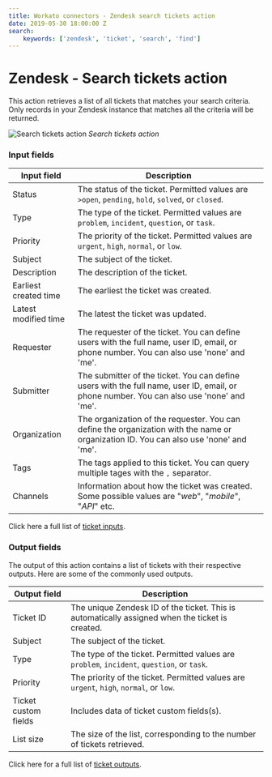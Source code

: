 ```yaml
---
title: Workato connectors - Zendesk search tickets action
date: 2019-05-30 18:00:00 Z
search:
    keywords: ['zendesk', 'ticket', 'search', 'find']
---
```


# Zendesk - Search tickets action
This action retrieves a list of all tickets that matches your search criteria. Only records in your Zendesk instance that matches all the criteria will be returned.

![Search tickets action](~@img/connectors/zendesk/search-ticket-action.png)
*Search tickets action*

### Input fields
| Input field  | Description                                   |
|--------------|-----------------------------------------------|
| Status       | The status of the ticket. Permitted values are `>open`, `pending`, `hold`, `solved`, or `closed`. |
| Type         | The type of the ticket. Permitted values are `problem`, `incident`, `question`, or `task`. |
| Priority     | The priority of the ticket. Permitted values are `urgent`, `high`, `normal`, or `low`. |
| Subject      | The subject of the ticket.                    |
| Description  | The description of the ticket.                |
| Earliest created time | The earliest the ticket was created. |
| Latest modified time | The latest the ticket was updated.    |
| Requester    | The requester of the ticket. You can define users with the full name, user ID, email, or phone number. You can also use 'none' and 'me'. |
| Submitter    | The submitter of the ticket. You can define users with the full name, user ID, email, or phone number. You can also use 'none' and 'me'. |
| Organization | The organization of the requester. You can define the organization with the name or organization ID. You can also use 'none' and 'me'. |
| Tags         | The tags applied to this ticket. You can query multiple tages with the `,` separator. |
| Channels     | Information about how the ticket was created. Some possible values are "*web*", "*mobile*", "*API*" etc. |

Click here a full list of [ticket inputs](/connectors/zendesk/ticket-fields.md#ticket-input-fields).

### Output fields
The output of this action contains a list of tickets with their respective outputs. Here are some of the commonly used outputs.

| Output field | Description                                       |
|--------------|---------------------------------------------------|
| Ticket ID    | The unique Zendesk ID of the ticket. This is automatically assigned when the ticket is created. |
| Subject      | The subject of the ticket.                        |
| Type         | The type of the ticket. Permitted values are `problem`, `incident`, `question`, or `task`. |
| Priority     | The priority of the ticket. Permitted values are `urgent`, `high`, `normal`, or `low`. |
| Ticket custom fields | Includes data of ticket custom fields(s). |
| List size    | The size of the list, corresponding to the number of tickets retrieved. |

Click here for a full list of [ticket outputs](/connectors/zendesk/ticket-fields.md#ticket-output-fields).
